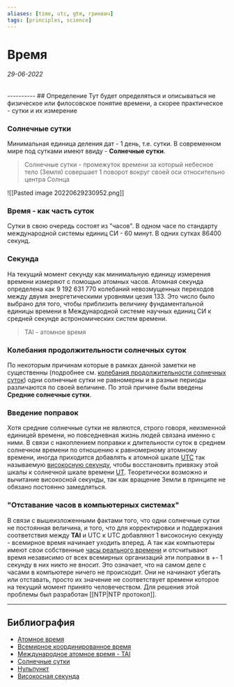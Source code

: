 ```yaml
---
aliases: [time, utc, gtm, гринвич]
tags: [principles, science]
---
```

# Время
<h6>29-06-2022</h6>
----------
## Определение
Тут будет определяться и описываться не физическое или филосовское понятие времени, а скорее практическое - сутки и их измерение

### Солнечные сутки
Минимальная единица деления дат - 1 день, т.е. сутки. В современном мире под сутками имеют ввиду - <b>Солнечные сутки</b>. 
>Солнечные сутки - промежуток времени за который небесное тело (Земля) совершает 1 поворот вокруг своей оси относительно центра Солнца

![[Pasted image 20220629230952.png]]
### Время - как часть суток
Сутки в свою очередь состоят из "часов". В одном часе по стандарту международной системы единиц СИ - 60 минут. В одних сутках 86400 секунд.
### Секунда
На текущий момент секунду как минимальную единицу измерения времени измеряют с помощью атомных часов. Атомная секунда определена как 9 192 631 770 колебаний невозмущенных переходов между двумя энергетическими уровнями цезия 133. Это число было выбрано для того, чтобы приблизить величину фундаментальной единицы времени в Международной системе научных единиц СИ к средней секунде астрономических систем времени.

> TAI - атомное время

### Колебания продолжительности солнечных суток
По некоторым причинам которые в рамках данной заметки не существенны (подробнее см. [колебания продолжительности солнечных суток](https://ru.wikipedia.org/wiki/%D0%A1%D0%BE%D0%BB%D0%BD%D0%B5%D1%87%D0%BD%D1%8B%D0%B5_%D1%81%D1%83%D1%82%D0%BA%D0%B8#%D0%9A%D0%BE%D0%BB%D0%B5%D0%B1%D0%B0%D0%BD%D0%B8%D1%8F_%D0%BF%D1%80%D0%BE%D0%B4%D0%BE%D0%BB%D0%B6%D0%B8%D1%82%D0%B5%D0%BB%D1%8C%D0%BD%D0%BE%D1%81%D1%82%D0%B8_%D1%81%D0%BE%D0%BB%D0%BD%D0%B5%D1%87%D0%BD%D1%8B%D1%85_%D1%81%D1%83%D1%82%D0%BE%D0%BA)) одни солнечные сутки не равномерны и в разные периоды различаются по своей величине. По этой причине были введены **Средние солнечные сутки**.

### Введение поправок
Хотя средние солнечные сутки не являются, строго говоря, неизменной единицей времени, но повседневная жизнь людей связана именно с ними. В связи с накоплением поправки к длительности суток в среднем солнечном времени по отношению к равномерному атомному времени, иногда приходится добавлять к атомной шкале [UTC](https://ru.wikipedia.org/wiki/UTC "UTC") так называемую [високосную секунду](https://ru.wikipedia.org/wiki/%D0%92%D0%B8%D1%81%D0%BE%D0%BA%D0%BE%D1%81%D0%BD%D0%B0%D1%8F_%D1%81%D0%B5%D0%BA%D1%83%D0%BD%D0%B4%D0%B0 "Високосная секунда"), чтобы восстановить привязку этой шкалы к солнечной шкале времени [UT](https://ru.wikipedia.org/wiki/%D0%92%D1%81%D0%B5%D0%BC%D0%B8%D1%80%D0%BD%D0%BE%D0%B5_%D0%B2%D1%80%D0%B5%D0%BC%D1%8F "Всемирное время"). Теоретически возможно и вычитание високосной секунды, так как вращение Земли в принципе не обязано постоянно замедляться.

### "Отставание часов в компьютерных системах"
В связи с вышеизложенными фактами того, что одни солнечные сутки не постоянная величина, и того, что для корректировки и поддержания соответствия между **TAI** и UTC к UTC добавляют 1 високосную секунду - всемирное время начинает уходить вперед. А так как компьютеры имеют свои собственные [часы реального времени](https://ru.wikipedia.org/wiki/%D0%A7%D0%B0%D1%81%D1%8B_%D1%80%D0%B5%D0%B0%D0%BB%D1%8C%D0%BD%D0%BE%D0%B3%D0%BE_%D0%B2%D1%80%D0%B5%D0%BC%D0%B5%D0%BD%D0%B8) и отсчитывают время независимо от всех всемирных организаций эти поправки в +- 1 секунду в них никто не вносит. Это означает, что на самом деле с часами в компьютере ничего не происходит. Они не начинают убегать или отставать, просто их значение не соответствует времени которое на текущий момент принято человечеством. Для решения этой проблемы был разработан [[NTP|NTP протокол]].


---
## Библиография
- [Атомное время](https://astro.tsu.ru/TGP/text/2_3.htm)
- [Всемирное координированное время](https://ru.wikipedia.org/wiki/%D0%92%D1%81%D0%B5%D0%BC%D0%B8%D1%80%D0%BD%D0%BE%D0%B5_%D0%BA%D0%BE%D0%BE%D1%80%D0%B4%D0%B8%D0%BD%D0%B8%D1%80%D0%BE%D0%B2%D0%B0%D0%BD%D0%BD%D0%BE%D0%B5_%D0%B2%D1%80%D0%B5%D0%BC%D1%8F)
- [Международное атомное время - TAI](https://ru.wikipedia.org/wiki/%D0%9C%D0%B5%D0%B6%D0%B4%D1%83%D0%BD%D0%B0%D1%80%D0%BE%D0%B4%D0%BD%D0%BE%D0%B5_%D0%B0%D1%82%D0%BE%D0%BC%D0%BD%D0%BE%D0%B5_%D0%B2%D1%80%D0%B5%D0%BC%D1%8F)
- [Солнечные сутки](https://ru.wikipedia.org/wiki/%D0%A1%D0%BE%D0%BB%D0%BD%D0%B5%D1%87%D0%BD%D1%8B%D0%B5_%D1%81%D1%83%D1%82%D0%BA%D0%B8#%D0%9A%D0%BE%D0%BB%D0%B5%D0%B1%D0%B0%D0%BD%D0%B8%D1%8F_%D0%BF%D1%80%D0%BE%D0%B4%D0%BE%D0%BB%D0%B6%D0%B8%D1%82%D0%B5%D0%BB%D1%8C%D0%BD%D0%BE%D1%81%D1%82%D0%B8_%D1%81%D0%BE%D0%BB%D0%BD%D0%B5%D1%87%D0%BD%D1%8B%D1%85_%D1%81%D1%83%D1%82%D0%BE%D0%BA)
- [Нульпункт](https://ru.wikipedia.org/wiki/%D0%9D%D1%83%D0%BB%D1%8C-%D0%BF%D1%83%D0%BD%D0%BA%D1%82_(%D1%84%D0%BE%D1%82%D0%BE%D0%BC%D0%B5%D1%82%D1%80%D0%B8%D1%8F))
- [Високосная секунда](https://ru.wikipedia.org/wiki/%D0%94%D0%BE%D0%BF%D0%BE%D0%BB%D0%BD%D0%B8%D1%82%D0%B5%D0%BB%D1%8C%D0%BD%D0%B0%D1%8F_%D1%81%D0%B5%D0%BA%D1%83%D0%BD%D0%B4%D0%B0)